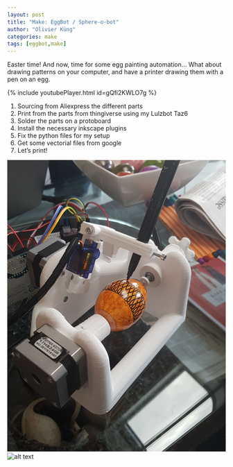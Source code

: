 ```yaml
---
layout: post
title: "Make: EggBot / Sphere-o-bot"
author: "Olivier Küng"
categories: make
tags: [eggbot,make]
---
```


Easter time! And now, time for some egg painting automation…
What about drawing patterns on your computer, and have a printer drawing them with a pen on an egg.

{% include youtubePlayer.html id=gQfi2KWLO7g %}

1. Sourcing from Aliexpress the different parts
2. Print from the parts from thingiverse using my Lulzbot Taz6
3. Solder the parts on a protoboard
4. Install the necessary inkscape plugins
5. Fix the python files for my setup
6. Get some vectorial files from google
7. Let’s print!

![alt text](/assets/img/eggs1.jpg "Nice Eggs!")
![alt text](/assets/img/eggs2.jpg "Nice Eggs!")
